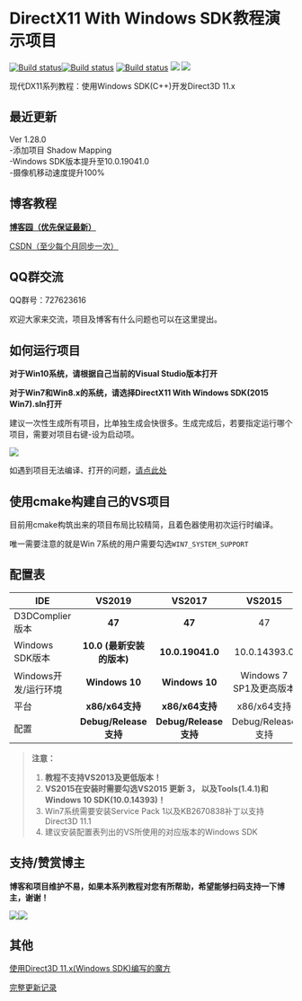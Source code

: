 # DirectX11 With Windows SDK教程演示项目
[![Build status](https://ci.appveyor.com/api/projects/status/fv2f3emvusqsuj49?svg=true)](https://ci.appveyor.com/project/MKXJun/directx11-with-windows-sdk-hk9xb)[![Build status](https://ci.appveyor.com/api/projects/status/9ntk5efu2h7mkbgn?svg=true)](https://ci.appveyor.com/project/MKXJun/directx11-with-windows-sdk) [![Build status](https://ci.appveyor.com/api/projects/status/dpl8y4uea5cv0303?svg=true)](https://ci.appveyor.com/project/MKXJun/directx11-with-windows-sdk-s5k2l) ![](https://img.shields.io/badge/license-MIT-dddd00.svg) [![](https://img.shields.io/badge/Ver-1.28.0-519dd9.svg)](https://github.com/MKXJun/DirectX11-With-Windows-SDK/blob/master/MarkdownFiles/Updates/Updates.md)

现代DX11系列教程：使用Windows SDK(C++)开发Direct3D 11.x

## 最近更新

Ver 1.28.0</br>
-添加项目 Shadow Mapping</br>
-Windows SDK版本提升至10.0.19041.0</br>
-摄像机移动速度提升100%

## 博客教程

**[博客园（优先保证最新）](https://www.cnblogs.com/X-Jun/p/9028764.html)**

[CSDN（至少每个月同步一次）](https://blog.csdn.net/x_jun96/article/details/80293670)

## QQ群交流

QQ群号：727623616

欢迎大家来交流，项目及博客有什么问题也可以在这里提出。

## 如何运行项目

**对于Win10系统，请根据自己当前的Visual Studio版本打开**

**对于Win7和Win8.x的系统，请选择DirectX11 With Windows SDK(2015 Win7).sln打开**

建议一次性生成所有项目，比单独生成会快很多。生成完成后，若要指定运行哪个项目，需要对项目右键-设为启动项。

![](https://github.com/MKXJun/DirectX11-With-Windows-SDK/blob/master/MarkdownFiles/001.png)

如遇到项目无法编译、打开的问题，[请点此处](https://github.com/MKXJun/DirectX11-With-Windows-SDK/blob/master/MarkdownFiles/How-To-Build-Solution/README.md)

## 使用cmake构建自己的VS项目

目前用cmake构筑出来的项目布局比较精简，且着色器使用初次运行时编译。

唯一需要注意的就是Win 7系统的用户需要勾选`WIN7_SYSTEM_SUPPORT`

## 配置表

|IDE            |**VS2019**    |**VS2017**        |VS2015     |
|--------------|:-------------:|:----------------:|:------------:|
|D3DComplier版本|**47**          |**47**           |47         |
|Windows SDK版本|**10.0 (最新安装的版本)**|**10.0.19041.0**  |10.0.14393.0        |
|Windows开发/运行环境 |**Windows 10**|**Windows 10**|Windows 7 SP1及更高版本|
|平台           |**x86/x64支持**      |**x86/x64支持**   |x86/x64支持|
|配置           |**Debug/Release支持**|**Debug/Release支持**|Debug/Release支持|

> **注意：** 
>
> 1. **教程不支持VS2013及更低版本！**
> 2. **VS2015在安装时需要勾选VS2015 更新 3， 以及Tools(1.4.1)和Windows 10 SDK(10.0.14393)！**
> 3. Win7系统需要安装Service Pack 1以及KB2670838补丁以支持Direct3D 11.1
> 4. 建议安装配置表列出的VS所使用的对应版本的Windows SDK

## 支持/赞赏博主
**博客和项目维护不易，如果本系列教程对您有所帮助，希望能够扫码支持一下博主，谢谢！**

![](https://github.com/MKXJun/DirectX11-With-Windows-SDK/blob/master/MarkdownFiles/002.png)![](https://github.com/MKXJun/DirectX11-With-Windows-SDK/blob/master/MarkdownFiles/003.png)

## 其他

[使用Direct3D 11.x(Windows SDK)编写的魔方](https://github.com/MKXJun/Rubik-Cube)

[完整更新记录](https://github.com/MKXJun/DirectX11-With-Windows-SDK/blob/master/MarkdownFiles/Updates/Updates.md)